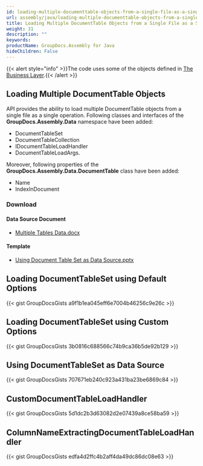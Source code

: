 ```yaml
---
id: loading-multiple-documenttable-objects-from-a-single-file-as-a-single-operation
url: assembly/java/loading-multiple-documenttable-objects-from-a-single-file-as-a-single-operation
title: Loading Multiple DocumentTable Objects from a Single File as a Single Operation
weight: 31
description: ""
keywords: 
productName: GroupDocs.Assembly for Java
hideChildren: False
---
```

{{< alert style="info" >}}The code uses some of the objects defined in [The Business Layer](https://docs.groupdocs.com/assembly/java/the-business-layer/).{{< /alert >}}

## Loading Multiple DocumentTable Objects

API provides the ability to load multiple DocumentTable objects from a single file as a single operation. Following classes and interfaces of the **GroupDocs.Assembly.Data** namespace have been added:

*   DocumentTableSet
*   DocumentTableCollection
*   IDocumentTableLoadHandler
*   DocumentTableLoadArgs.

Moreover, following properties of the **GroupDocs.Assembly.Data.DocumentTable** class have been added:

*   Name
*   IndexInDocument

### Download

#### Data Source Document

*   [Multiple Tables Data.docx](https://github.com/groupdocs-assembly/GroupDocs.Assembly-for-Java/blob/master/Examples/GroupDocs.Assembly.Examples.Java/Data/Data%20Sources/Word%20DataSource/Multiple%20Tables%20Data.docx?raw=true)

#### Template

*   [Using Document Table Set as Data Source.pptx](https://github.com/groupdocs-assembly/GroupDocs.Assembly-for-Java/blob/master/Examples/GroupDocs.Assembly.Examples.Java/Data/Storage/Presentation%20Templates/Using%20Document%20Table%20Set%20as%20Data%20Source.pptx?raw=true)

## Loading DocumentTableSet using Default Options

{{< gist GroupDocsGists a9f1b1ea045eff6e7004b46256c9e26c >}}

## Loading DocumentTableSet using Custom Options

{{< gist GroupDocsGists 3b0816c688566c74b9ca36b5de92b129 >}}

## Using DocumentTableSet as Data Source

{{< gist GroupDocsGists 707671eb240c923a431ba23be6869c84 >}}

## CustomDocumentTableLoadHandler

{{< gist GroupDocsGists 5d1dc2b3d63082d2e07439a8ce58ba59 >}}

## ColumnNameExtractingDocumentTableLoadHandler

{{< gist GroupDocsGists edfa4d2ffc4b2aff4da49dc86dc08e63 >}}


